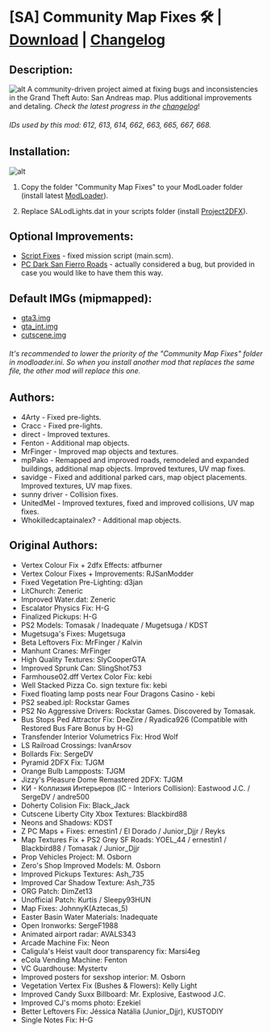 # [SA] Community Map Fixes 🛠 | [Download](https://github.com/UnitedMel/-SA-Community-Map-Fixes/archive/main.zip) | [Changelog](https://github.com/UnitedMel/-SA-Community-Map-Fixes/blob/main/CHANGELOG.md)
## Description:
![alt](https://i.imgur.com/imQTEoN.png)
A community-driven project aimed at fixing bugs and inconsistencies in the Grand Theft Auto: San Andreas map. Plus additional improvements and detaling.
*Check the latest progress in the [changelog](https://github.com/UnitedMel/-SA-Community-Map-Fixes/blob/main/CHANGELOG.md)*!
###### IDs used by this mod: 612, 613, 614, 662, 663, 665, 667, 668.

## Installation:
![alt](https://i.imgur.com/HtmoW07.png)
1. Copy the folder "Community Map Fixes" to your ModLoader folder (install latest [ModLoader](https://github.com/thelink2012/modloader/releases)).

2. Replace SALodLights.dat in your scripts folder (install [Project2DFX](https://github.com/ThirteenAG/III.VC.SA.IV.Project2DFX/releases/tag/gtasa)).

## Optional Improvements:
- [Script Fixes](https://gtaforums.com/topic/937827-gta-sa-script-fixes-finding-and-fixing-script-glitches/) - fixed mission script (main.scm).
- [PC Dark San Fierro Roads](https://drive.google.com/file/d/1Qw5V6Y_WZgNBLadqQ2Egt01rIYjhYkb0/view?usp=sharing) - actually considered a bug, but provided in case you would like to have them this way.

## Default IMGs (mipmapped):
- [gta3.img](https://drive.google.com/file/d/1BjBkC_beDPWc5G1CN-Hcti1HstN-jHGr/view?usp=sharing)
- [gta_int.img](https://drive.google.com/file/d/1MiX2sY_EOEso615KUmItDTRGT4SDLxs1/view?usp=sharing)
- [cutscene.img](https://drive.google.com/file/d/1VbSiXcIA9yqXT3ilAoIe1yY6AAT2dtf9/view?usp=sharing)

###### It's recommended to lower the priority of the "Community Map Fixes" folder in modloader.ini. So when you install another mod that replaces the same file, the other mod will replace this one.

## Authors:
- 4Arty - Fixed pre-lights.
- Cracc - Fixed pre-lights.
- direct - Improved textures.
- Fenton - Additional map objects.
- MrFinger - Improved map objects and textures.
- mpPako - Remapped and improved roads, remodeled and expanded buildings, additional map objects. Improved textures, UV map fixes.
- savidge - Fixed and additional parked cars, map object placements. Improved textures, UV map fixes.
- sunny driver - Collision fixes.
- UnitedMel - Improved textures, fixed and improved collisions, UV map fixes.
- Whokilledcaptainalex? - Additional map objects.

## Original Authors:
- Vertex Colour Fix + 2dfx Effects: atfburner
- Vertex Colour Fixes + Improvements: RJSanModder
- Fixed Vegetation Pre-Lighting: d3jan
- LitChurch: Zeneric
- Improved Water.dat: Zeneric
- Escalator Physics Fix: H-G
- Finalized Pickups: H-G
- PS2 Models: Tomasak / Inadequate / Mugetsuga / KDST
- Mugetsuga's Fixes: Mugetsuga
- Beta Leftovers Fix: MrFinger / Kalvin
- Manhunt Cranes: MrFinger
- High Quality Textures: SlyCooperGTA
- Improved Sprunk Can: SlingShot753
- Farmhouse02.dff Vertex Color Fix: kebi
- Well Stacked Pizza Co. sign texture fix: kebi
- Fixed floating lamp posts near Four Dragons Casino - kebi
- PS2 seabed.ipl: Rockstar Games
- PS2 No Aggressive Drivers: Rockstar Games. Discovered by Tomasak.
- Bus Stops Ped Attractor Fix: DeeZire / Ryadica926 (Compatible with Restored Bus Fare Bonus by H-G)
- Transfender Interior Volumetrics Fix: Hrod Wolf
- LS Railroad Crossings: IvanArsov
- Bollards Fix: SergeDV
- Pyramid 2DFX Fix: TJGM
- Orange Bulb Lampposts: TJGM
- Jizzy's Pleasure Dome Remastered 2DFX: TJGM
- КИ - Коллизия Интерьеров (IC - Interiors Collision): Eastwood J.C. / SergeDV / andre500
- Doherty Colision Fix: Black_Jack
- Cutscene Liberty City Xbox Textures: Blackbird88
- Neons and Shadows: KDST
- Z PC Maps + Fixes: ernestin1 / El Dorado / Junior_Djjr / Reyks
- Map Textures Fix + PS2 Grey SF Roads: YOEL_44 / ernestin1 / Blackbird88 / Tomasak / Junior_Djjr
- Prop Vehicles Project: M. Osborn
- Zero's Shop Improved Models: M. Osborn
- Improved Pickups Textures: Ash_735
- Improved Car Shadow Texture: Ash_735
- ORG Patch: DimZet13
- Unofficial Patch: Kurtis / Sleepy93HUN
- Map Fixes: JohnnyK(Aztecas_5)
- Easter Basin Water Materials: Inadequate
- Open Ironworks: SergeF1988
- Animated airport radar: AVALS343
- Arcade Machine Fix: Neon
- Caligula's Heist vault door transparency fix: Marsi4eg
- eCola Vending Machine: Fenton
- VC Guardhouse: Mystertv
- Improved posters for sexshop interior: M. Osborn
- Vegetation Vertex Fix (Bushes & Flowers): Kelly Light
- Improved Candy Suxx Billboard: Mr. Explosive, Eastwood J.C.
- Improved CJ's moms photo: Ezekiel
- Better Leftovers Fix: Jéssica Natália (Junior_Djjr), KUSTODIY
- Single Notes Fix: H-G
